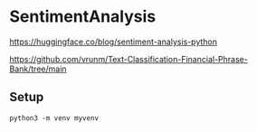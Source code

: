 # SentimentAnalysis

https://huggingface.co/blog/sentiment-analysis-python

https://github.com/vrunm/Text-Classification-Financial-Phrase-Bank/tree/main

## Setup

```
python3 -m venv myvenv
```